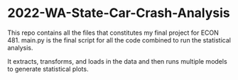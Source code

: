 # 2022-WA-State-Car-Crash-Analysis
This repo contains all the files that constitutes my final project for ECON 481.
main.py is the final script for all the code combined to run the statistical analysis.

It extracts, transforms, and loads in the data and then runs multiple models to generate statistical plots.
